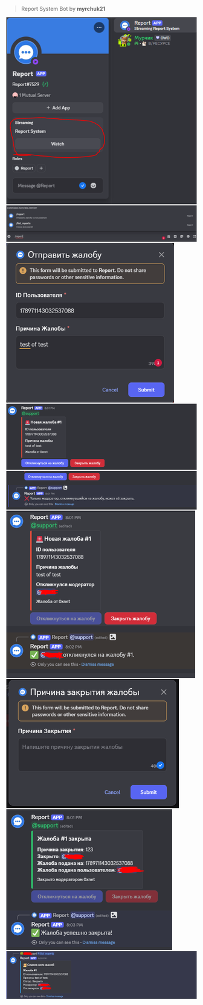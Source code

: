 > Report System Bot by **myrchuk21**

<img src="./screen/photo1.PNG">
<img src="./screen/photo2.PNG">
<img src="./screen/photo3.PNG">
<img src="./screen/photo4.PNG">
<img src="./screen/photo5.PNG">
<img src="./screen/photo6.PNG">
<img src="./screen/photo7.PNG">
<img src="./screen/photo8.PNG">
<img src="./screen/photo9.PNG">
